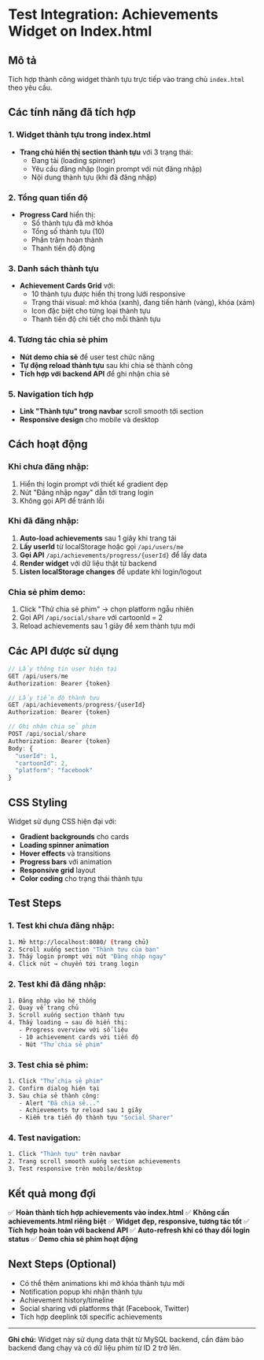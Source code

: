 # Test Integration: Achievements Widget on Index.html

## Mô tả
Tích hợp thành công widget thành tựu trực tiếp vào trang chủ `index.html` theo yêu cầu.

## Các tính năng đã tích hợp

### 1. Widget thành tựu trong index.html
- **Trang chủ hiển thị section thành tựu** với 3 trạng thái:
  - Đang tải (loading spinner)
  - Yêu cầu đăng nhập (login prompt với nút đăng nhập)
  - Nội dung thành tựu (khi đã đăng nhập)

### 2. Tổng quan tiến độ
- **Progress Card** hiển thị:
  - Số thành tựu đã mở khóa
  - Tổng số thành tựu (10)
  - Phần trăm hoàn thành
  - Thanh tiến độ động

### 3. Danh sách thành tựu
- **Achievement Cards Grid** với:
  - 10 thành tựu được hiển thị trong lưới responsive
  - Trạng thái visual: mở khóa (xanh), đang tiến hành (vàng), khóa (xám)
  - Icon đặc biệt cho từng loại thành tựu
  - Thanh tiến độ chi tiết cho mỗi thành tựu

### 4. Tương tác chia sẻ phim
- **Nút demo chia sẻ** để user test chức năng
- **Tự động reload thành tựu** sau khi chia sẻ thành công
- **Tích hợp với backend API** để ghi nhận chia sẻ

### 5. Navigation tích hợp
- **Link "Thành tựu" trong navbar** scroll smooth tới section
- **Responsive design** cho mobile và desktop

## Cách hoạt động

### Khi chưa đăng nhập:
1. Hiển thị login prompt với thiết kế gradient đẹp
2. Nút "Đăng nhập ngay" dẫn tới trang login
3. Không gọi API để tránh lỗi

### Khi đã đăng nhập:
1. **Auto-load achievements** sau 1 giây khi trang tải
2. **Lấy userId** từ localStorage hoặc gọi `/api/users/me`
3. **Gọi API** `/api/achievements/progress/{userId}` để lấy data
4. **Render widget** với dữ liệu thật từ backend
5. **Listen localStorage changes** để update khi login/logout

### Chia sẻ phim demo:
1. Click "Thử chia sẻ phim" → chọn platform ngẫu nhiên
2. Gọi API `/api/social/share` với cartoonId = 2
3. Reload achievements sau 1 giây để xem thành tựu mới

## Các API được sử dụng

```javascript
// Lấy thông tin user hiện tại
GET /api/users/me
Authorization: Bearer {token}

// Lấy tiến độ thành tựu
GET /api/achievements/progress/{userId}
Authorization: Bearer {token}

// Ghi nhận chia sẻ phim
POST /api/social/share
Authorization: Bearer {token}
Body: {
  "userId": 1,
  "cartoonId": 2,
  "platform": "facebook"
}
```

## CSS Styling

Widget sử dụng CSS hiện đại với:
- **Gradient backgrounds** cho cards
- **Loading spinner animation**
- **Hover effects** và transitions
- **Progress bars** với animation
- **Responsive grid** layout
- **Color coding** cho trạng thái thành tựu

## Test Steps

### 1. Test khi chưa đăng nhập:
```bash
1. Mở http://localhost:8080/ (trang chủ)
2. Scroll xuống section "Thành tựu của bạn"
3. Thấy login prompt với nút "Đăng nhập ngay"
4. Click nút → chuyển tới trang login
```

### 2. Test khi đã đăng nhập:
```bash
1. Đăng nhập vào hệ thống
2. Quay về trang chủ
3. Scroll xuống section thành tựu
4. Thấy loading → sau đó hiển thị:
   - Progress overview với số liệu
   - 10 achievement cards với tiến độ
   - Nút "Thử chia sẻ phim"
```

### 3. Test chia sẻ phim:
```bash
1. Click "Thử chia sẻ phim"
2. Confirm dialog hiện tại
3. Sau chia sẻ thành công:
   - Alert "Đã chia sẻ..."
   - Achievements tự reload sau 1 giây
   - Kiểm tra tiến độ thành tựu "Social Sharer"
```

### 4. Test navigation:
```bash
1. Click "Thành tựu" trên navbar
2. Trang scroll smooth xuống section achievements
3. Test responsive trên mobile/desktop
```

## Kết quả mong đợi

✅ **Hoàn thành tích hợp achievements vào index.html**
✅ **Không cần achievements.html riêng biệt**
✅ **Widget đẹp, responsive, tương tác tốt**
✅ **Tích hợp hoàn toàn với backend API**
✅ **Auto-refresh khi có thay đổi login status**
✅ **Demo chia sẻ phim hoạt động**

## Next Steps (Optional)

- Có thể thêm animations khi mở khóa thành tựu mới
- Notification popup khi nhận thành tựu
- Achievement history/timeline
- Social sharing với platforms thật (Facebook, Twitter)
- Tích hợp deeplink tới specific achievements

---
**Ghi chú:** Widget này sử dụng data thật từ MySQL backend, cần đảm bảo backend đang chạy và có dữ liệu phim từ ID 2 trở lên.
